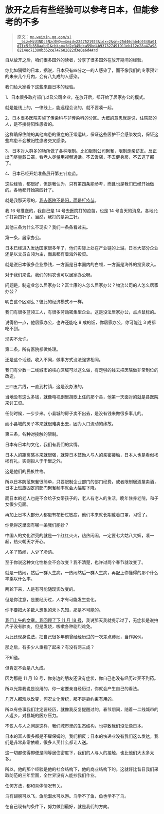 # 放开之后有些经验可以参考日本，但能参考的不多

> 原文：[`mp.weixin.qq.com/s?__biz=MzU3NDc5Nzc0NQ==&mid=2247521923&idx=2&sn=25d46dab4c0348a01d7fc5fb358aabd1&chksm=fd2e345dca59bd4b93732749f911eb112e28a47a988214ec71380b362ce747682022d3e0e6d4#rd`](http://mp.weixin.qq.com/s?__biz=MzU3NDc5Nzc0NQ==&mid=2247521923&idx=2&sn=25d46dab4c0348a01d7fc5fb358aabd1&chksm=fd2e345dca59bd4b93732749f911eb112e28a47a988214ec71380b362ce747682022d3e0e6d4#rd)

自从放开之后，咱们很多国外的读者，分享了很多国外在放开期间的经验。

你比如隔壁的日本，据说，日本只有四分之一的人感染了，而不像我们的专家预计的未来几个月内，会有八九成的人感染。

我们给大家看下这些来自日本的经验。

1、日本很多政府部门以及公司企业，在放开后，都开始了居家办公的模式。

就是能线上的，一律线上，能远程会议的，就不要凑一起。

2、日本很多医院实施了传染科与非传染科的分区。大概的意思就是说，住院部的人，是不接待阳性患者的。

这样确保住院的其他病患的重症的正常运转，保证这些医护不会感染发烧，保证这些病患不会被阳性患者交叉感染。

3、日本对人群多的场所做了各种限制。比如限制公司聚餐，限制走亲访友。反正出门尽量戴口罩，看老人尽量用视频通话。不去饭店，不去健身房，不去这了那了。

4、日本已经开始准备展开第五针疫苗。

这些经验，都很好，但是我认为，只有第四条能参考，而且也是我们已经开始做的。各地都开始第四针了。

就是我那天写的，[我去医院不是阳，而是打疫苗](http://mp.weixin.qq.com/s?__biz=MzU3NDc5Nzc0NQ==&mid=2247521456&idx=1&sn=59d0c469ea16a2b9ebc25e0f312bf665&chksm=fd2e366eca59bf785bc86590d64e84716e3118dc435fc560ea61c78a3af992e319e007273393&scene=21#wechat_redirect)。

我 16 号推送的，我自己是 14 号去医院打的疫苗，也是 14 号当天的消息，各地允许打第四针了。当然，我打的是第三针。

其他三条为什么不现实？我们一条条看过去。

第一条，居家办公。

日本已经进入发达国家很多年了，他们实际上处在产业链的上游。日本大部分企业还是以文员白领为主，而且都有着海外投资。

就是说日本很多企业挣钱，一方面是日本国内的白领，一方面是海外的投资收入。

对于我们来说，我们的码农也可以居家办公呀。

问题是，制造业怎么居家办公？富士康的人怎么居家办公？物流公司的人怎么居家办公？

明白这个区别么？彼此的经济模式不一样。

我们有很多蓝领工人，有很多劳动密集型企业。这是没法居家办公，点点鼠标的。

说得俗一点，他居家办公，也许还能吃 8 成的饭，你居家办公，你可能连 3 成都吃不到。

现实不允许。

第二条，所有医院都做处理。

还是这个话题，收入不同，做事方式没法强求相同。

我们有少数一二线城市的核心区域可以这么做，有足够的钱去把医院做非常到位的改造。

三四五六线，一直到村镇，这是没办法的。

当地没有这么多钱，就像电视剧里胡歌上任的那个县，他第一天面对的就是县医院来讨工资。

任何时候，一步步来。小县城的房子卖不出去，是没有钱来做很多事儿的。

而小县城的房子本来就很难卖出去，因为人口流动的缘故。

第三条，各种对接触的限制。

日本有日本的文化，我们有我们的实情。

日本人的距离感本来就很强，就算日本鼓励人与人的亲密接触，日本人也是看似彬彬有礼，实则拒人于千里之外。

这是他们的民族性格。

所以日本防范聚餐很简单，只要限制企业部门的部门经费，或者限制居酒屋卖酒，日本上班族固定的部门聚餐频率就会大幅度下降。

而日本的老人也是不会给子女带孩子的，老人有老人的生活，晚年住养老院，和子女很少见面。

再加上日本大部分人都患有花粉过敏症，他们本来就长期戴着口罩，习惯了。

你觉得这里面有哪一条我们能抄？

中国人的文化讲究的就是一个红红火火，热热闹闹，一定要七大姑八大姨，凑一起，热火朝天才开心。

人多了热闹，人少了冷清。

至于你说这种文化性格会不会改变？我不清楚，也许过两个春节就改变了。

就是一热闹，然后一群人生病，一热闹然后一群人生病，再配上你懂得的那个什么率乘以什么率。

两轮下来，人是有可能随现实改变的。

但是你注意，是要经历过，人才有可能发生变化。

你不要把大多数人想象的未卜先知，那是不可能的。

[我们上午的文章，我回顾了下 11 月 18 号](http://mp.weixin.qq.com/s?__biz=MzU0MjYwNDU2Mw==&mid=2247509236&idx=1&sn=a07accecaae5383cefa1f77db2c6dbe7&chksm=fb1ac888cc6d419eeddc55496a69c4a375a3a7999051d765a8c0f7ef2e68f19a0e02057b7b97&scene=21#wechat_redirect)，我说那天我就提示过了，无症状是说拍片子没有肺炎，但是发烧，咳嗽各种剧烈难免。

为此还现身说法，把自己很多年前曾经经历过的一次差点肺炎，当作案例。

那之后，有多少人重视了起来？有没有两三成？

不知道。

但肯定不会是八九成。

因为那是 11 月 18 号，你身边的朋友还没有症状，你自己也没有经历过买不到药。

所以光靠我说是没用的，你一定要亲自经历过，你就会产生自己的看法。

几万人都难以改变，何况文化传统，那不是靠约束有用的。

所以有些事我们注定要经历，就像我反复提醒过的，春节期间，随着一二线城市的人返乡，对县城的医疗压力。

不仅人与人之间是这样，我们城市里的生态结构，也导致我们没法像日本。

日本的富人很多都是不雇保姆的，我们相反；日本的快递业没有我们这么发达，我们是非常非常依赖，很多人买什么都让人送。

这一切都使得即便是同等居住密度下，我们的人与人的接触，也比他们大太多太多。

所以，他的那个经验是他的社会结构下，他的商业结构下的。这就好比昔日我们采取防范的三年里面，全世界没有人能抄我们作业。

任何方法，都和具体情况有关。

鸟有翅膀可以飞，鱼能潜水可以游。鸟学不了鱼，鱼也学不了鸟。

在自己现有的条件下，努力做到最好，就是我们的方向。